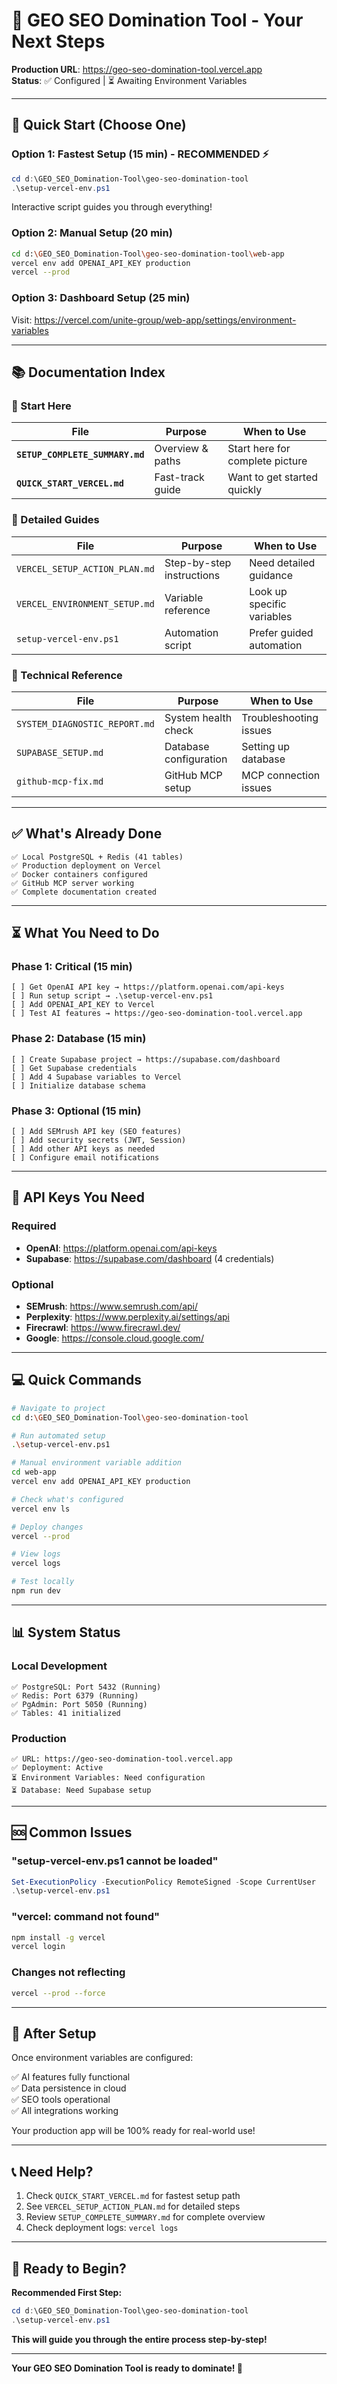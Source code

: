 # 🎯 GEO SEO Domination Tool - Your Next Steps

**Production URL**: https://geo-seo-domination-tool.vercel.app  
**Status**: ✅ Configured | ⏳ Awaiting Environment Variables

---

## 🚀 Quick Start (Choose One)

### Option 1: Fastest Setup (15 min) - RECOMMENDED ⚡
```powershell
cd d:\GEO_SEO_Domination-Tool\geo-seo-domination-tool
.\setup-vercel-env.ps1
```
Interactive script guides you through everything!

### Option 2: Manual Setup (20 min)
```bash
cd d:\GEO_SEO_Domination-Tool\geo-seo-domination-tool\web-app
vercel env add OPENAI_API_KEY production
vercel --prod
```

### Option 3: Dashboard Setup (25 min)
Visit: https://vercel.com/unite-group/web-app/settings/environment-variables

---

## 📚 Documentation Index

### 🎯 Start Here
| File | Purpose | When to Use |
|------|---------|-------------|
| **`SETUP_COMPLETE_SUMMARY.md`** | Overview & paths | Start here for complete picture |
| **`QUICK_START_VERCEL.md`** | Fast-track guide | Want to get started quickly |

### 📖 Detailed Guides
| File | Purpose | When to Use |
|------|---------|-------------|
| `VERCEL_SETUP_ACTION_PLAN.md` | Step-by-step instructions | Need detailed guidance |
| `VERCEL_ENVIRONMENT_SETUP.md` | Variable reference | Look up specific variables |
| `setup-vercel-env.ps1` | Automation script | Prefer guided automation |

### 🔧 Technical Reference
| File | Purpose | When to Use |
|------|---------|-------------|
| `SYSTEM_DIAGNOSTIC_REPORT.md` | System health check | Troubleshooting issues |
| `SUPABASE_SETUP.md` | Database configuration | Setting up database |
| `github-mcp-fix.md` | GitHub MCP setup | MCP connection issues |

---

## ✅ What's Already Done

```
✅ Local PostgreSQL + Redis (41 tables)
✅ Production deployment on Vercel
✅ Docker containers configured
✅ GitHub MCP server working
✅ Complete documentation created
```

---

## ⏳ What You Need to Do

### Phase 1: Critical (15 min)
```
[ ] Get OpenAI API key → https://platform.openai.com/api-keys
[ ] Run setup script → .\setup-vercel-env.ps1
[ ] Add OPENAI_API_KEY to Vercel
[ ] Test AI features → https://geo-seo-domination-tool.vercel.app
```

### Phase 2: Database (15 min)
```
[ ] Create Supabase project → https://supabase.com/dashboard
[ ] Get Supabase credentials
[ ] Add 4 Supabase variables to Vercel
[ ] Initialize database schema
```

### Phase 3: Optional (15 min)
```
[ ] Add SEMrush API key (SEO features)
[ ] Add security secrets (JWT, Session)
[ ] Add other API keys as needed
[ ] Configure email notifications
```

---

## 🎯 API Keys You Need

### Required
- **OpenAI**: https://platform.openai.com/api-keys
- **Supabase**: https://supabase.com/dashboard (4 credentials)

### Optional
- **SEMrush**: https://www.semrush.com/api/
- **Perplexity**: https://www.perplexity.ai/settings/api
- **Firecrawl**: https://www.firecrawl.dev/
- **Google**: https://console.cloud.google.com/

---

## 💻 Quick Commands

```bash
# Navigate to project
cd d:\GEO_SEO_Domination-Tool\geo-seo-domination-tool

# Run automated setup
.\setup-vercel-env.ps1

# Manual environment variable addition
cd web-app
vercel env add OPENAI_API_KEY production

# Check what's configured
vercel env ls

# Deploy changes
vercel --prod

# View logs
vercel logs

# Test locally
npm run dev
```

---

## 📊 System Status

### Local Development
```
✅ PostgreSQL: Port 5432 (Running)
✅ Redis: Port 6379 (Running)
✅ PgAdmin: Port 5050 (Running)
✅ Tables: 41 initialized
```

### Production
```
✅ URL: https://geo-seo-domination-tool.vercel.app
✅ Deployment: Active
⏳ Environment Variables: Need configuration
⏳ Database: Need Supabase setup
```

---

## 🆘 Common Issues

### "setup-vercel-env.ps1 cannot be loaded"
```powershell
Set-ExecutionPolicy -ExecutionPolicy RemoteSigned -Scope CurrentUser
.\setup-vercel-env.ps1
```

### "vercel: command not found"
```bash
npm install -g vercel
vercel login
```

### Changes not reflecting
```bash
vercel --prod --force
```

---

## 🎉 After Setup

Once environment variables are configured:

✅ AI features fully functional  
✅ Data persistence in cloud  
✅ SEO tools operational  
✅ All integrations working  

Your production app will be 100% ready for real-world use!

---

## 📞 Need Help?

1. Check `QUICK_START_VERCEL.md` for fastest setup path
2. See `VERCEL_SETUP_ACTION_PLAN.md` for detailed steps
3. Review `SETUP_COMPLETE_SUMMARY.md` for complete overview
4. Check deployment logs: `vercel logs`

---

## 🏁 Ready to Begin?

**Recommended First Step:**

```powershell
cd d:\GEO_SEO_Domination-Tool\geo-seo-domination-tool
.\setup-vercel-env.ps1
```

**This will guide you through the entire process step-by-step!**

---

**Your GEO SEO Domination Tool is ready to dominate! 🚀**
